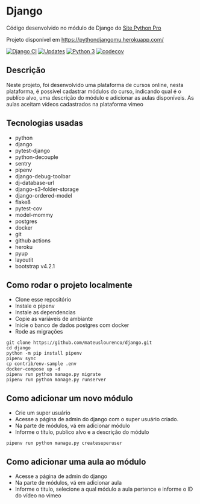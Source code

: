 # Django
Código desenvolvido no módulo de Django do [Site Python Pro](https://www.python.pro.br)

Projeto disponível em https://pythondjangomu.herokuapp.com/

[![Django CI](https://github.com/mateuslourenco/curso-django-ubuntu/actions/workflows/django.yml/badge.svg)](https://github.com/mateuslourenco/curso-django-ubuntu/actions/workflows/django.yml)
[![Updates](https://pyup.io/repos/github/mateuslourenco/django/shield.svg)](https://pyup.io/repos/github/mateuslourenco/django/)
[![Python 3](https://pyup.io/repos/github/mateuslourenco/django/python-3-shield.svg)](https://pyup.io/repos/github/mateuslourenco/django/)
[![codecov](https://codecov.io/gh/mateuslourenco/django/branch/main/graph/badge.svg?token=XGBKVRNKJQ)](https://codecov.io/gh/mateuslourenco/django)

## Descrição
Neste projeto, foi desenvolvido uma plataforma de cursos online, nesta plataforma, é possível cadastrar módulos do curso, indicando qual é o publíco alvo, uma descrição do módulo e adicionar as aulas disponíveis. As aulas aceitam vídeos cadastrados na plataforma vimeo

## Tecnologias usadas
- python
- django
- pytest-django
- python-decouple
- sentry
- pipenv
- django-debug-toolbar
- dj-database-url
- django-s3-folder-storage
- django-ordered-model
- flake8
- pytest-cov
- model-mommy
- postgres
- docker
- git
- github actions
- heroku
- pyup
- layoutit
- bootstrap v4.2.1 

## Como rodar o projeto localmente

- Clone esse repositório
- Instale o pipenv 
- Instale as dependencias
- Copie as variáveis de ambiante
- Inicie o banco de dados postgres com docker
- Rode as migrações

```
git clone https://github.com/mateuslourenco/django.git
cd django
python -m pip install pipenv
pipenv sync
cp contrib/env-sample .env
docker-compose up -d
pipenv run python manage.py migrate
pipenv run python manage.py runserver
```

## Como adicionar um novo módulo

- Crie um super usuário
- Acesse a página de admin do django com o super usuário criado.
- Na parte de módulos, vá em adicionar módulo
- Informe o título, publico alvo e a descrição do módulo
```
pipenv run python manage.py createsuperuser
```

## Como adicionar uma aula ao módulo

- Acesse a página de admin do django
- Na parte de módulos, vá em adicionar aula
- Informe o titulo, selecione a qual módulo a aula pertence e informe o ID do vídeo no vimeo

